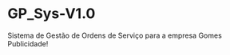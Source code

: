 # GP_Sys-V1.0
Sistema de Gestão de Ordens de Serviço para a empresa Gomes Publicidade!

<!-- ![alt text](https://cdn.jsdelivr.net/gh/devicons/devicon/icons/flutter/flutter-original.svg) -->
<!-- <div>
  <img align="center" alt="C#" height="500" width="500" src="https://cdn.jsdelivr.net/gh/devicons/devicon/icons/csharp/csharp-original.svg">
</div> -->
